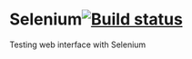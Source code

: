 # Selenium[![Build status](https://ci.appveyor.com/api/projects/status/p2j9u1v1nm9psm42?svg=true)](https://ci.appveyor.com/project/rubbannov/selenium)
Testing web interface with Selenium
